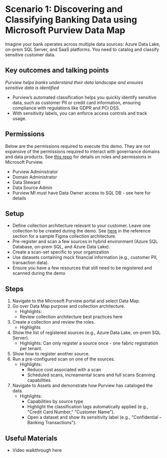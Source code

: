 # Scenario 1: Discovering and Classifying Banking Data using Microsoft Purview Data Map
Imagine your bank operates across multiple data sources: Azure Data Lake, on-prem SQL Server, and SaaS platforms. You need to catalog and classify sensitive customer data.

## Key outcomes and talking points
*Purview helps banks understand their data landscape and ensures sensitive data is identified*
- Purview’s automated classification helps you quickly identify sensitive data, such as customer PII or credit card information, ensuring compliance with regulations like GDPR and PCI DSS.
- With sensitivity labels, you can enforce access controls and track usage.

## Permissions
Below are the permissions required to execute this demo. They are not expansive of the permissions required to interact with governance domains and data products. See [this repo](https://github.com/alipouw13/appurviewdemo/blob/main/0-purview_governance_permissions.md) for details on roles and permissions in Microsoft Purview.

- Purview Administrator
- Domain Administrator
- Data Steward
- Data Source Admin
- Purview MI must have Data Owner access to SQL DB - see here for details

## Setup
- Define collection architecture relevant to your customer. Leave one collection to be created during the demo. See [here]() in the reference section for a sample Figma collection architecture.
- Pre-register and scan a few sources in hybrid environment (Azure SQL Database, on-prem SQL, and Azure Data Lake).
- Create a scan-set specific to your organization
- Use datasets containing mock financial information (e.g., customer PII, transaction data).
- Ensure you have a few resources that still need to be registered and scanned during the demo

## Steps
1. Navigate to the Microsoft Purview portal and select Data Map.
2. Go over Data Map purpose and collection architecture.
    - Highlights:
    - Review collection architecture best practices here
3. Create a collection and review the roles.
    - Highlights
4. Show the list of registered sources (e.g., Azure Data Lake, on-prem SQL Server).
    - Highlights: Can only register a source once - one fabric registration per tenant.
5. Show how to register another source.
6. Run a pre-configured scan on one of the sources.
    - Highlights: 
        - Reduce cost associated with a scan 
        - Scheduled scans, increamental scans and full scans
        Scanning capabilities 
4. Navigate to Assets and demonstrate how Purview has cataloged the data.
    - Highlights: 
        - Capabilities by source type
        - Highlight the classification tags automatically applied (e.g., "Credit Card Number," "Customer Name").
        - Open a dataset and show its sensitivity label (e.g., "Confidential – Banking Transactions").

## Useful Materials
- Video walkthrough here